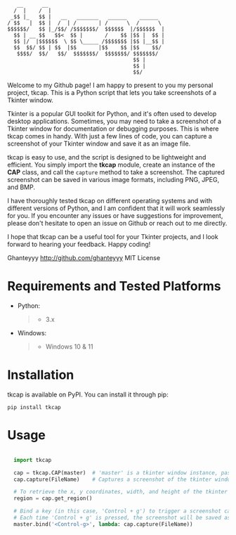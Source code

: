 ```
   __      __
  /  |    /  |
 _$$ |_   $$ |   __   _______   ______    ______
/ $$   |  $$ |  /  | /       | /      \  /      \
$$$$$$/   $$ |_/$$/ /$$$$$$$/  $$$$$$  |/$$$$$$  |
  $$ | __ $$   $$<  $$ |       /    $$ |$$ |  $$ |
  $$ |/  |$$$$$$  \ $$ \_____ /$$$$$$$ |$$ |__$$ |
  $$  $$/ $$ | $$  |$$       |$$    $$ |$$    $$/
   $$$$/  $$/   $$/  $$$$$$$/  $$$$$$$/ $$$$$$$/
                                        $$ |
                                        $$ |
                                        $$/
```

Welcome to my Github page! I am happy to present to you my personal project, tkcap. This is a Python script that lets you take screenshots of a Tkinter window.

Tkinter is a popular GUI toolkit for Python, and it's often used to develop desktop applications. Sometimes, you may need to take a screenshot of a Tkinter window for documentation or debugging purposes. This is where tkcap comes in handy. With just a few lines of code, you can capture a screenshot of your Tkinter window and save it as an image file.

tkcap is easy to use, and the script is designed to be lightweight and efficient. You simply import the **tkcap** module, create an instance of the **CAP** class, and call the `capture` method to take a screenshot. The captured screenshot can be saved in various image formats, including PNG, JPEG, and BMP.

I have thoroughly tested tkcap on different operating systems and with different versions of Python, and I am confident that it will work seamlessly for you. If you encounter any issues or have suggestions for improvement, please don't hesitate to open an issue on Github or reach out to me directly.

I hope that tkcap can be a useful tool for your Tkinter projects, and I look forward to hearing your feedback. Happy coding!

Ghanteyyy http://github.com/ghanteyyy
MIT License

# Requirements and Tested Platforms

- Python:

  > - 3.x

- Windows:
  > - Windows 10 & 11

# Installation

tkcap is available on PyPI. You can install it through pip:

`pip install tkcap`

# Usage

```python

  import tkcap

  cap = tkcap.CAP(master)  # 'master' is a tkinter window instance, passed to create a capture object
  cap.capture(FileName)    # Captures a screenshot of the tkinter window and saves it as provided FileName

  # To retrieve the x, y coordinates, width, and height of the tkinter window
  region = cap.get_region()

  # Bind a key (in this case, 'Control + g') to trigger a screenshot capture when pressed
  # Each time 'Control + g' is pressed, the screenshot will be saved as provided FileName
  master.bind('<Control-g>', lambda: cap.capture(FileName))
```

